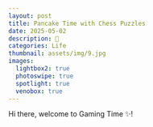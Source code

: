 ```yaml
---
layout: post
title: Pancake Time with Chess Puzzles
date: 2025-05-02
description: 🥞
categories: Life
thumbnail: assets/img/9.jpg
images:
  lightbox2: true
  photoswipe: true
  spotlight: true
  venobox: true
---
```


Hi there, welcome to Gaming Time ✨! 

<br><br><br><br>
